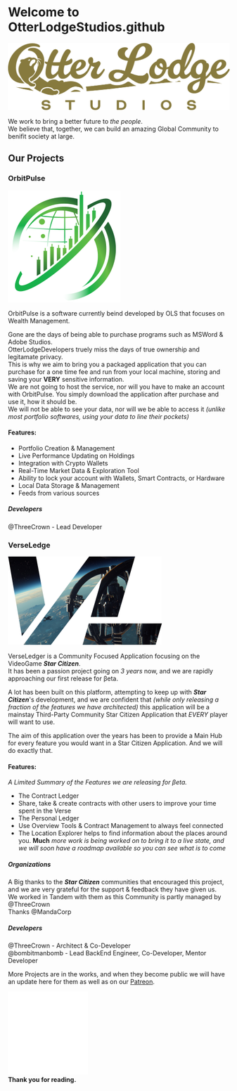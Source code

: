 # Welcome to OtterLodgeStudios.github

![Logo](/profile/OLS-Logo.png)

We work to bring a better future to *the people*.  
We believe that, together, we can build an amazing Global Community to benifit society at large.

## Our Projects

### OrbitPulse

![OrbitPulse](/profile/OrbitPulse-Green-255x.png)

OrbitPulse is a software currently beind developed by OLS that focuses on Wealth Management.


Gone are the days of being able to purchase programs such as MSWord & Adobe Studios.  
OtterLodgeDevelopers truely miss the days of true ownership and legitamate privacy.  
This is why we aim to bring you a packaged application that you can purchase for a one time fee and run from your local machine, storing and saving your **VERY** sensitive information.  
We are not going to host the service, nor will you have to make an account with OrbitPulse. You simply download the application after purchase and use it, how it should be.  
We will not be able to see your data, nor will we be able to access it *(unlike most portfolio softwares, using your data to line their pockets)*

#### Features:
* Portfolio Creation & Management
* Live Performance Updating on Holdings
* Integration with Crypto Wallets
* Real-Time Market Data & Exploration Tool
* Ability to lock your account with Wallets, Smart Contracts, or Hardware
* Local Data Storage & Management
* Feeds from various sources

##### Developers
@ThreeCrown - Lead Developer

### VerseLedge

![VerseLeder](/profile/VLLogo-Olisar-300xWide.png)

VerseLedger is a Community Focused Application focusing on the VideoGame ***Star Citizen***.   
It has been a passion project going on *3 years* now, and we are rapidly approaching our first release for βeta.


A lot has been built on this platform, attempting to keep up with ***Star Citizen***'s development, and we are confident that *(while only releasing a fraction of the features we have architected)* this application will be a mainstay Third-Party Community Star Citizen Application that *EVERY* player will want to use.

The aim of this application over the years has been to provide a Main Hub for every feature you would want in a Star Citizen Application. And we will do exactly that.

#### Features:
*A Limited Summary of the Features we are releasing for βeta.*
* The Contract Ledger
 * Share, take & create contracts with other users to improve your time spent in the Verse
* The Personal Ledger
 * Use Overview Tools & Contract Management to always feel connected
 * The Location Explorer helps to find information about the places around you.
**Much** *more work is being worked on to bring it to a live state, and we will soon have a roadmap available so you can see what is to come*

##### Organizations
A Big thanks to the ***Star Citizen*** communities that encouraged this project, and we are very grateful for the support & feedback they have given us.  
We worked in Tandem with them as this Community is partly managed by @ThreeCrown  
Thanks @MandaCorp

##### Developers
@ThreeCrown - Architect & Co-Developer  
@bombitmanbomb - Lead BackEnd Engineer, Co-Developer, Mentor Developer

More Projects are in the works, and when they become public we will have an update here for them as well as on our [Patreon](https://www.patreon.com/OtterLodgeStudios).

![OLSDevLogo](/profile/OtterLodgeDevelopmentLogo.png)  
**Thank you for reading.**
